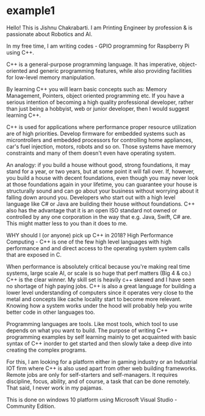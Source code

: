 # example1
Hello! This is Jishnu Chakrabarti. I am Printing Engineer by profession  & is passionate about Robotics and AI. 

In my free time, I am writing codes - GPIO programming for Raspberry Pi using C++. 

C++  is a general-purpose programming language. It has imperative, object-oriented and generic programming features, while also providing facilities for low-level memory manipulation.

By learning  C++ you will learn basic concepts such as: Memory Management, Pointers, object oriented programming etc. If you have a serious intention of becoming a high quality professional developer, rather than just being a hobbyist, web or junior developer, then I would suggest learning C++.

C++ is used for applications where performance proper resource utilization are of high priorities. Develop firmware for embedded systems such as microntrollers and embedded processors for controlling home appliances, car's fuel injection, motors, robots and so on. Those systems have memory constraints and many of them doesn't even have operating system.



An analogy: if you build a house without good, strong foundations, it may stand for a year, or two years, but at some point it will fall over. If, however, you build a house with decent foundations, even though you may never look at those foundations again in your lifetime, you can guarantee your house is structurally sound and can go about your business without worrying about it falling down around you. Developers who start out with a high level language like C# or Java are building their house without foundations. C++ also has the advantage that it is an open ISO standard not owned or controlled by any one corporation in the way that e.g. Java, Swift, C# are. This might matter less to you than it does to me.

WHY should I (or anyone) pick up C++ in 2018?
High Performance Computing - C++ is one of the few high level languages with high performance and and direct access to the operating system system calls that are exposed in C. 

When performance is absolutely critical because you're making real time systems, large scale AI, or scale is so huge that perf matters (Big 4 & co.) C++ is the clear winner. My skill set is heavily c++ skewed and I have seen no shortage of high paying jobs.
C++ is also a great language for building a lower level understanding of computers since it operates very close to the metal and concepts like cache locality start to become more relevant. Knowing how a system works under the hood will probably help you write better code in other languages too.






Programming languages are tools. Like most tools, which tool to use depends on what you want to build. The purpose of writing C++ programming examples by self learning mainly to get acquainted with basic syntax of  C++ inorder to get started and then slowly take a deep dive into creating the complex programs.

For this, I am looking for a platform either in gaming industry or an Industrial IOT firm where C++ is also used apart from other web building frameworks. Remote jobs are only for self-starters and self-managers. It requires discipline, focus, ability, and of course, a task that can be done remotely. That said, I never work in my pajamas.

This is done on windows 10 platform using Microsoft Visual Studio - Community Edition.




